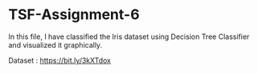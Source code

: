 # TSF-Assignment-6
In this file, I have classified the Iris dataset using Decision Tree Classifier and visualized it graphically.

Dataset : https://bit.ly/3kXTdox
